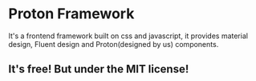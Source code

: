 <h1>Proton Framework</h1>
<p>It's a frontend framework built on css and javascript, it provides material design, Fluent design and Proton(designed by us) components.
</p>

<h2>It's free! But under the MIT license! </h2>
